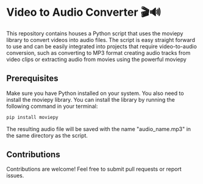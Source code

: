 # Video to Audio Converter 🎬🔊
This repository contains houses a Python script that uses the moviepy library to convert videos into audio files. The script is easy straight forward to use and can be easily integrated into projects that require video-to-audio conversion, such as converting to MP3 format creating audio tracks from video clips or extracting audio from movies using the powerful moviepy


## Prerequisites

Make sure you have Python installed on your system.
You also need to install the moviepy library. You can install the library by running the following command in your terminal:
```python
pip install moviepy
```

The resulting audio file will be saved with the name "audio_name.mp3" in the same directory as the script.

## Contributions

Contributions are welcome! Feel free to submit pull requests or report issues.
